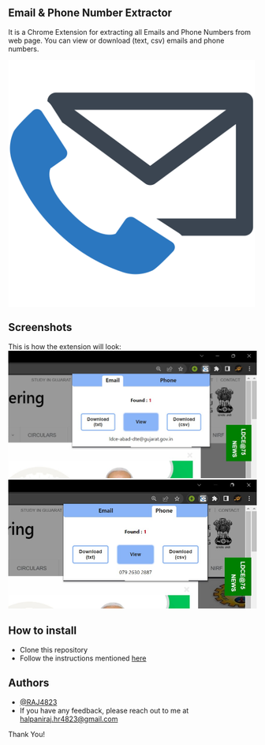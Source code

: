 ## Email & Phone Number Extractor 
It is a Chrome Extension for extracting all Emails and Phone Numbers from web page.
You can view or download (text, csv) emails and phone numbers.

<img align="center" width="500" height="500" src="./images/icon-512.png">

## Screenshots 
This is how the extension will look: 
![email](./images/ss1.jpg)
![phone](./images/ss2.jpg)

## How to install 

- Clone this repository
- Follow the instructions mentioned [here](https://developer.chrome.com/docs/extensions/mv3/getstarted/#manifest)

## Authors

- [@RAJ4823](https://github.com/RAJ4823)
- If you have any feedback, please reach out to me at halpaniraj.hr4823@gmail.com


Thank You!
